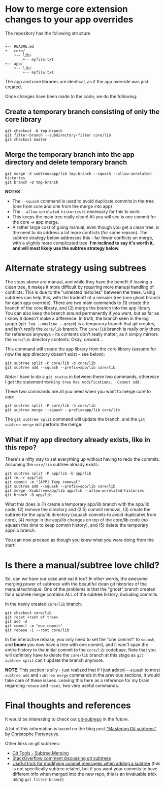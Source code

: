 # How to merge core extension changes to your app overrides

The repository has the following structure

```
.
+-- README.md
+-- core/
    +-- lib/
        +-- myfile.txt
+-- app/
    +-- lib/
        +-- myfile.txt
```

The app and core libraries are identical, as if the app override was just created.

Once changes have been made to the code, we do the following:

## Create a temporary branch consisting of only the core library

```shell
git checkout -b tmp-branch
git filter-branch --subdirectory-filter core/lib
git checkout master
```
## Merge the temporary branch into the app directory and delete temporary branch

```shell
git merge -X subtree=app/lib tmp-branch --squash --allow-unrelated-histories
git branch -D tmp-branch
```

**NOTES**

 * The `--squash` command is used to avoid duplicate commits in the tree (one from core and one from the merge into app)
 * The `--allow-unrelated-histories` is necessary for this to work
 * This keeps the main tree really clean!  All you will see is one commit for the core -> app merge.
 * A rather large cost of going manual, even though you get a clean tree, is the need to do address a lot more conflicts (for some reason).  The subtree strategy below addresses this - far fewer conflicts on merge, with a slightly more complicated tree.  **I'm inclined to say it's worth it, and will most likely use the subtree strategy below.**

# Alternate strategy using subtrees

The steps above are manual, and while they have the benefit if leaving a clean tree, it makes it more difficult by requiring more manual handling of conflicts.  This is due to the "unrelated histories" between the trees.  Using subtrees can help this, with the tradeoff of a messier tree (one ghost branch for each app override).  There are two main commands to (1) create the branch of the core library, and (2) merge the branch into the app library.  You can also keep the branch around permanently if you want, but as far as I know it doesn't make a difference.  In truth, the branch seen in the log graph (`git log --oneline --graph`) is a temporary branch that git creates, and isn't *really* the `core/lib` branch.  The `core/lib` branch is really only there for reference anyways - its contents don't really matter, as it simply mirrors the `core/lib` directory contents. Okay, onward...

This command will create the app library from the core library (assume for now the app directory doesn't exist - see below):

```shell
git subtree split -P core/lib -b core/lib
git subtree add --squash --prefix=app/lib core/lib
```

*Note*: I have to do a `git status` in between these two commands, otherwise I get the statement `Working tree has modifications.  Cannot add.`  <shrug>

These two commands are all you need when you want to merge core to app:
```shell
git subtree split -P core/lib -b core/lib
git subtree merge --squash --prefix=app/lib core/lib
```

The `git subtree split` command will update the branch, and the `git subtree merge` will perform the merge.

## What if my app directory already exists, like in this repo?

There's a nifty way to set everything up without having to redo the commits.  Assuming the `core/lib` subtree already exists:

```shell
git subtree split -P app/lib -b app/lib
git rm -r app/lib
git commit -m "[APP] Temp removal"
git subtree add --squash --prefix=app/lib core/lib
git merge -Xsubtree=app/lib app/lib --allow-unrelated-histories
git branch -D app/lib
```

What this does is (1) create a temporary app/lib branch with the app/lib code, (2) remove the directory and (2.5) commit removal, (3) create the subtree for the app/lib directory (squash commits to avoid duplicates from core), (4) merge in the app/lib changes on top of the core/lib code (no squash this time to keep commit history), and (5) delete the temporary app/lib branch.

You can now proceed as though you knew what you were doing from the start!

# Is there a manual/subtree love child?

So, can we have our cake and eat it too?  In other words, the awesome merging power of subtrees with the beautiful clean git histories of the manual technique.  One of the problems is that the "ghost" branch created for a subtree merge contains ALL of the subtree history, including commits.  

In the newly created `core/lib` branch:

```shell
git checkout core/lib
git reset <root of tree>
git add -A
git commit -m "one commit"
git rebase -i --root core/lib
```

In the interactive rebase, you only need to set the "one commit" to `squash`, and **boom** you now have a tree with one commit, and it won't span the entire history to the initial commit to the `core/lib` codebase.  Note that you will definitely have to delete the `core/lib` branch at this stage as `git subtree split` can't update the branch anymore.

**NOTE**:  This section is silly - just realized that if I just added `--squash` to most `subtree add` and `subtree merge` commands in the previous sections, it would take care of these issues.  Leaving this here as a reference for my brain regarding `rebase` and `reset`, two very useful commands.

# Final thoughts and references

It would be interesting to check out [git-subrepo](https://github.com/ingydotnet/git-subrepo) in the future.

A lot of this information is based on the blog post ["Mastering Git subtrees"](https://medium.com/@porteneuve/mastering-git-subtrees-943d29a798ec) by [Christophe Porteneuve](https://medium.com/@porteneuve).

Other links on git subtrees:
 * [Git Tools - Subtree Merging](https://git-scm.com/book/en/v1/Git-Tools-Subtree-Merging)
 * [StackOverflow comment discussing git subtrees](https://stackoverflow.com/a/32684526/8663034)
 * [Useful trick for modifying commit messages when adding a subtree](https://davidwalsh.name/update-git-commit-messages) (this is not specifically subtree related, but if you want your commits to have different info when merged into the new repo, this is an invaluable trick using `git filter-branch`)
